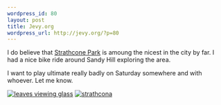 ```yaml
--- 
wordpress_id: 80
layout: post
title: Jevy.org
wordpress_url: http://jevy.org/?p=80
---
```

I do believe that <a href="http://tinyurl.com/dwveu">Strathcone Park</a> is amoung the nicest in the city by far.  I had a nice bike ride around Sandy Hill exploring the area.

I want to play ultimate really badly on Saturday somewhere and with whoever.  Let me know.

<div class="flickr-insert"><a href="http://www.flickr.com/photos/jevy/17174265/" rel="bookmark" target="_blank" title="leaves viewing glass"><img src="http://jevy.org/wp-content/plugins/flickr-insert/17174265_eb7cb48771_s.jpg" alt="leaves viewing glass"/></a>&nbsp;<a href="http://www.flickr.com/photos/jevy/17174274/" rel="bookmark" target="_blank" title="strathcona"><img src="http://jevy.org/wp-content/plugins/flickr-insert/17174274_227eccc5d6_s.jpg" alt="strathcona"/></a></div>
